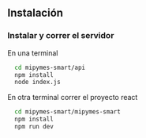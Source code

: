 ## Instalación

### Instalar y correr el servidor

En una terminal

```bash
  cd mipymes-smart/api
  npm install
  node index.js
```

En otra terminal correr el proyecto react

```bash
  cd mipymes-smart/mipymes-smart
  npm install
  npm run dev
```
